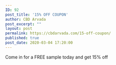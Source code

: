 ```yaml
---
ID: 92
post_title: '15% OFF COUPON'
author: CBD Arvada
post_excerpt: ""
layout: post
permalink: https://cbdarvada.com/15-off-coupon/
published: true
post_date: 2020-03-04 17:20:00
---
```

<!-- wp:paragraph -->
<p> Come in for a FREE sample today and get 15% off  </p>
<!-- /wp:paragraph -->

<!-- wp:image {"id":38,"sizeSlug":"large"} -->
<figure class="wp-block-image size-large"><img src="https://cbdarvada.com/wp-content/uploads/2020/03/15percentCoupon1500x935-1024x638.jpg" alt="" class="wp-image-38"/></figure>
<!-- /wp:image -->